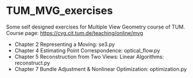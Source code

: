 # TUM_MVG_exercises
Some self designed exercises for Multiple View Geometry course of TUM. Course page: https://cvg.cit.tum.de/teaching/online/mvg

- Chapter 2 Representing a Moving: se3.py
- Chapter 4 Estimating Point Correspondence: optical_flow.py
- Chapter 5 Reconstruction from Two Views: Linear Algorithms: reconstruct.py
- Chapter 7 Bundle Adjustment & Nonlinear Optimization: optimization.py